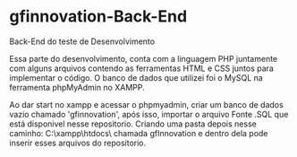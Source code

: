 # gfinnovation-Back-End
Back-End do teste de Desenvolvimento 

Essa parte do desenvolvimento, conta com a linguagem PHP juntamente com alguns arquivos contendo as ferramentas HTML e CSS juntos para implementar o código. O banco de dados que utilizei foi o MySQL na ferramenta phpMyAdmin no XAMPP.

Ao dar start no xampp e acessar o phpmyadmin, criar um banco de dados vazio chamado 'gfinnovation', após isso, importar o arquivo Fonte .SQL que está disponivel nesse repositorio. Criando uma pasta depois nesse caminho: C:\xampp\htdocs\ chamada gfInnovation e dentro dela pode inserir esses arquivos do repositorio.  
